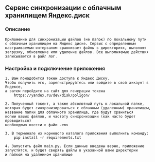 ## Сервис синхронизации с облачным хранилищем Яндекс.диск

### Описание

    Приложение для синхронизации файлов (не папок) по локальному пути 
    с облачным хранилищем на Яндекс диске. Сервис с определенным 
    настраиваемым интервалом сравнивает файлы в директориях, выполняя
    загрузку, обновление или удаление файлов. Все выполняемые действия
    записываются в файл лог.

### Настройка и подключение приложения

    1. Вам понадобится токен доступа к Яндекс Диску. 
    Чтобы получить его, зарегистрируйтесь или войдите в свой аккаунт в Яндексе, 
    а затем перейдите на сайт для генерации токена
        https://yandex.ru/dev/disk/poligon/

    2. Полученный токент, а также абсолютный путь к локальной папке,
    которая будет синхронизироваться с облачным (удаленным) хранилищем,
    название папки для облачного хранилища, где будут храниться 
    копии ваших файлов, и частоту синхронизации (как часто будет проводиться)
    необходимо ввести в файл .env

    3. В терминале из корневого каталога приложения выполнить команду:
        pip install -r requirements.txt

    4. Запустить файл main.py. Если данные введены верно, приложение
    запустится, и будет сверять файлы в указанной вами директории 
    и папкой на удаленном хранилище
